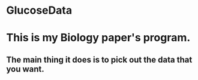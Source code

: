 # GlucoseData
# This is my Biology paper's program.
## The main thing it does is to pick out the data that you want.
